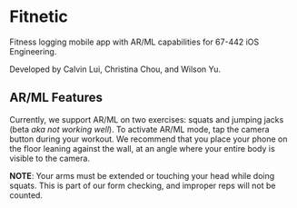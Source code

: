 # Fitnetic
Fitness logging mobile app with AR/ML capabilities for 67-442 iOS Engineering.

Developed by Calvin Lui, Christina Chou, and Wilson Yu.

## AR/ML Features
Currently, we support AR/ML on two exercises: squats and jumping jacks (beta *aka not working well*). To activate AR/ML mode, tap the camera button during your workout. We recommend that you place your phone on the floor leaning against the wall, at an angle where your entire body is visible to the camera.

**NOTE**: Your arms must be extended or touching your head while doing squats. This is part of our form checking, and improper reps will not be counted.
